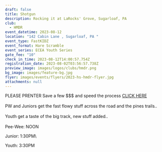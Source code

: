 ```yaml
---
draft: false
title: Shotgun
description: Rocking it at LaRocks' Grove, Sugarloaf, PA
club:
  - HMDR
event_datetime: 2023-08-12
location: "142 Cabin Lane , Sugarloaf, PA "
event_type: FastKIDZ
event_format: Hare Scramble
event_series: ECEA Youth Series
gate_fee: "10"
check_in_time: 2023-08-12T14:00:57.754Z
registration_date: 2023-08-02T03:56:57.738Z
preview_image: images/logos/clubs/hmdr.png
bg_image: images/feature-bg.jpg
flyer: images/events/flyers/2023-hs-hmdr-flyer.jpg
attachments: null
---
```

PLEASE PRENTER Save a few $$$ and speed the process  [CLICK HERE](https://www.moto-tally.com/ECEA/ECEA_PWY/PreEntry.aspx)\
\
PW and Juniors get the fast flowy stuff across the road and the pines trails..\
\
Youth get a taste of the big track, new stuff added.. \
\
Pee-Wee: NOON

Junior: 1:30PM\

Youth: 3:30PM